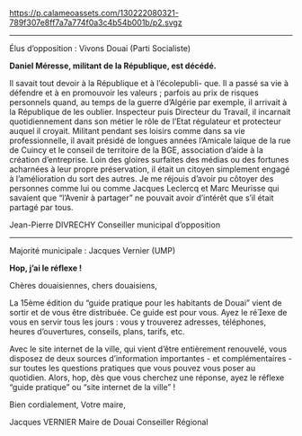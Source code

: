 https://p.calameoassets.com/130222080321-789f307e8ff7a7a774f0a3c4b54b001b/p2.svgz

---

Élus d’opposition : Vivons Douai (Parti Socialiste)

**Daniel Méresse, militant de la République, est décédé.**

Il savait tout devoir à la République et à l’écolepubli-
que. Il a passé sa vie à défendre et à en promouvoir les valeurs ; parfois au prix de risques personnels quand, au temps de la guerre d’Algérie par exemple, il arrivait à la République de les oublier. Inspecteur puis Directeur du Travail, il incarnait quotidiennement dans son métier le rôle de l’Etat régulateur et protecteur auquel il croyait. Militant pendant ses loisirs comme dans sa vie professionnelle, il avait présidé de longues années l’Amicale laïque de la rue de Cuincy et le conseil de territoire de la BGE, association d’aide à la création d’entreprise. Loin des gloires surfaites des médias ou des fortunes acharnées à leur propre préservation, il était un citoyen simplement engagé à l’amélioration du sort des autres. Je me réjouis d’avoir pu côtoyer des personnes comme lui ou comme Jacques Leclercq et Marc Meurisse qui savaient que “l’Avenir à partager” ne pouvait avoir d’intérêt que s’il était partagé par tous.

Jean-Pierre DIVRECHY
Conseiller municipal d’opposition

---

Majorité municipale : Jacques Vernier (UMP)

**Hop, j’ai le réflexe !**

Chères douaisiennes, chers douaisiens,

La 15ème édition du “guide pratique pour les habitants de Douai” vient de sortir et de vous être distribuée. Ce guide est pour vous. Ayez le réexe de vous en servir tous les jours : vous y trouverez adresses, téléphones, heures d’ouvertures, conseils, plans, tarifs, etc.

Avec le site internet de la ville, qui vient d’être entièrement renouvelé, vous disposez de deux sources d’information importantes - et complémentaires - sur toutes les questions pratiques que vous pouvez vous poser au quotidien. Alors, hop, dès que vous cherchez une réponse, ayez le réflexe “guide pratique” ou “site internet de la ville” !

Bien cordialement, Votre maire,

Jacques VERNIER
Maire de Douai
Conseiller Régional
